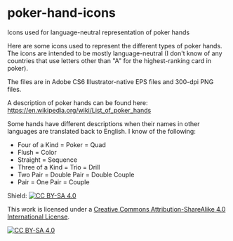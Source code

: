 # poker-hand-icons
Icons used for language-neutral representation of poker hands

Here are some icons used to represent the different types of poker hands. The icons are intended to be mostly language-neutral (I don't know of any countries that use letters other than "A" for the highest-ranking card in poker).

The files are in Adobe CS6 Illustrator-native EPS files and 300-dpi PNG files.

A description of poker hands can be found here: https://en.wikipedia.org/wiki/List_of_poker_hands

Some hands have different descriptions when their names in other languages are translated back to English.  I know of the following:
 * Four of a Kind = Poker = Quad
 * Flush = Color
 * Straight = Sequence
 * Three of a Kind = Trio = Drill
 * Two Pair = Double Pair = Double Couple
 * Pair = One Pair = Couple

Shield: [![CC BY-SA 4.0][cc-by-sa-shield]][cc-by-sa]

This work is licensed under a
[Creative Commons Attribution-ShareAlike 4.0 International License][cc-by-sa].

[![CC BY-SA 4.0][cc-by-sa-image]][cc-by-sa]

[cc-by-sa]: http://creativecommons.org/licenses/by-sa/4.0/
[cc-by-sa-image]: https://licensebuttons.net/l/by-sa/4.0/88x31.png
[cc-by-sa-shield]: https://img.shields.io/badge/License-CC%20BY--SA%204.0-lightgrey.svg

